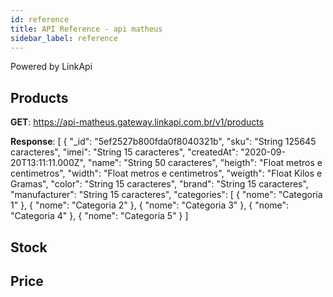 ```yaml
---
id: reference
title: API Reference - api matheus
sidebar_label: reference
---
```


Powered by LinkApi

## Products

**GET**:  https://api-matheus.gateway.linkapi.com.br/v1/products

**Response**: [
        {
            "_id": "5ef2527b800fda0f8040321b",
            "sku": "String 125645 caracteres",
            "imei": "String 15 caracteres",
            "createdAt": "2020-09-20T13:11:11.000Z",
            "name": "String 50 caracteres",
            "heigth": "Float metros e centimetros",
            "width": "Float metros e centimetros",
            "weigth": "Float Kilos e Gramas",
            "color": "String 15 caracteres",
            "brand": "String 15 caracteres",
            "manufacturer": "String 15 caracteres",
            "categories": [
                {
                    "nome": "Categoria 1"
                },
                {
                    "nome": "Categoria 2"
                },
                {
                    "nome": "Categoria 3"
                },
                {
                    "nome": "Categoria 4"
                },
                {
                    "nome": "Categoria 5"
                }
            ]



## Stock



## Price





